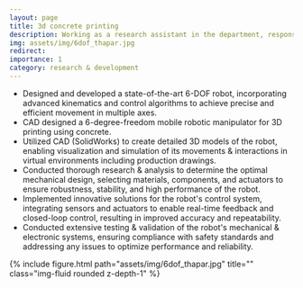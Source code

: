 ```yaml
---
layout: page
title: 3d concrete printing
description: Working as a research assistant in the department, responsible for the design, fabrication and control of the robotic mobile manipulator.
img: assets/img/6dof_thapar.jpg
redirect:
importance: 1
category: research & development
---
```


-	Designed and developed a state-of-the-art 6-DOF robot, incorporating advanced kinematics and control algorithms to achieve precise and efficient movement in multiple axes.
-	CAD designed a 6-degree-freedom mobile robotic manipulator for 3D printing using concrete.
-	Utilized CAD (SolidWorks) to create detailed 3D models of the robot, enabling visualization and simulation of its movements & interactions in virtual environments including production drawings.
-	Conducted thorough research & analysis to determine the optimal mechanical design, selecting materials, components, and actuators to ensure robustness, stability, and high performance of the robot.
-	Implemented innovative solutions for the robot's control system, integrating sensors and actuators to enable real-time feedback and closed-loop control, resulting in improved accuracy and repeatability.
-	Conducted extensive testing & validation of the robot's mechanical & electronic systems, ensuring compliance with safety standards and addressing any issues to optimize performance and reliability.


<div class="row">
    <div class="col-sm mt-3 mt-md-0">
        {% include figure.html path="assets/img/6dof_thapar.jpg" title="" class="img-fluid rounded z-depth-1" %}
    </div>
</div>
